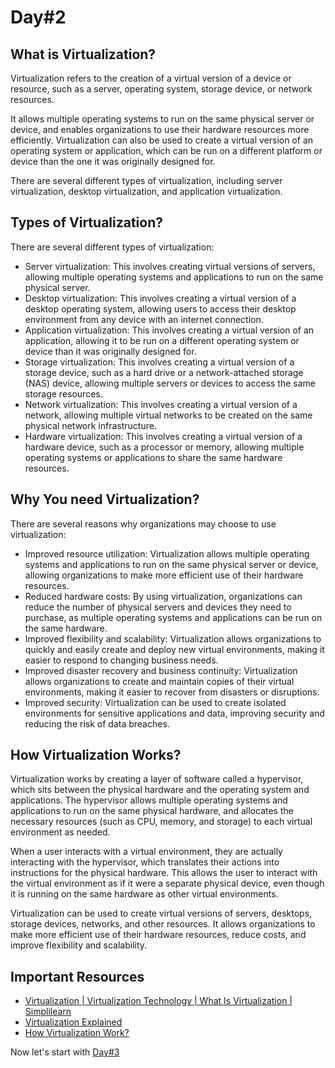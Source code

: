 # Day#2

## What is Virtualization?

Virtualization refers to the creation of a virtual version of a device or resource, such as a server, operating system, storage device, or network resources. 

It allows multiple operating systems to run on the same physical server or device, and enables organizations to use their hardware resources more efficiently. Virtualization can also be used to create a virtual version of an operating system or application, which can be run on a different platform or device than the one it was originally designed for. 

There are several different types of virtualization, including server virtualization, desktop virtualization, and application virtualization.

## Types of Virtualization?

There are several different types of virtualization:
+ Server virtualization: This involves creating virtual versions of servers, allowing multiple operating systems and applications to run on the same physical server.
+ Desktop virtualization: This involves creating a virtual version of a desktop operating system, allowing users to access their desktop environment from any device with an internet connection.
+ Application virtualization: This involves creating a virtual version of an application, allowing it to be run on a different operating system or device than it was originally designed for.
+ Storage virtualization: This involves creating a virtual version of a storage device, such as a hard drive or a network-attached storage (NAS) device, allowing multiple servers or devices to access the same storage resources.
+ Network virtualization: This involves creating a virtual version of a network, allowing multiple virtual networks to be created on the same physical network infrastructure.
+ Hardware virtualization: This involves creating a virtual version of a hardware device, such as a processor or memory, allowing multiple operating systems or applications to share the same hardware resources.

## Why You need Virtualization?

There are several reasons why organizations may choose to use virtualization:
+ Improved resource utilization: Virtualization allows multiple operating systems and applications to run on the same physical server or device, allowing organizations to make more efficient use of their hardware resources.
+ Reduced hardware costs: By using virtualization, organizations can reduce the number of physical servers and devices they need to purchase, as multiple operating systems and applications can be run on the same hardware.
+ Improved flexibility and scalability: Virtualization allows organizations to quickly and easily create and deploy new virtual environments, making it easier to respond to changing business needs.
+ Improved disaster recovery and business continuity: Virtualization allows organizations to create and maintain copies of their virtual environments, making it easier to recover from disasters or disruptions.
+ Improved security: Virtualization can be used to create isolated environments for sensitive applications and data, improving security and reducing the risk of data breaches.


## How Virtualization Works?

Virtualization works by creating a layer of software called a hypervisor, which sits between the physical hardware and the operating system and applications. The hypervisor allows multiple operating systems and applications to run on the same physical hardware, and allocates the necessary resources (such as CPU, memory, and storage) to each virtual environment as needed.

When a user interacts with a virtual environment, they are actually interacting with the hypervisor, which translates their actions into instructions for the physical hardware. This allows the user to interact with the virtual environment as if it were a separate physical device, even though it is running on the same hardware as other virtual environments.

Virtualization can be used to create virtual versions of servers, desktops, storage devices, networks, and other resources. It allows organizations to make more efficient use of their hardware resources, reduce costs, and improve flexibility and scalability.

## Important Resources
+ [Virtualization | Virtualization Technology | What Is Virtualization | Simplilearn](https://www.youtube.com/watch?v=Wb68Exu6jtU)
+ [Virtualization Explained](https://www.youtube.com/watch?v=FZR0rG3HKIk&t=22s)
+ [How Virtualization Work?](https://www.youtube.com/watch?v=Je_mKQRJFnY)

Now let's start with [Day#3](https://github.com/BxtGeek/30daysofVMware/blob/main/Days/Day%4003.md)


